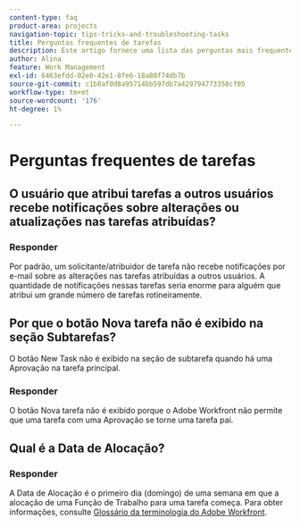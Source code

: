 ```yaml
---
content-type: faq
product-area: projects
navigation-topic: tips-tricks-and-troubleshooting-tasks
title: Perguntas frequentes de tarefas
description: Este artigo fornece uma lista das perguntas mais frequentes sobre tarefas no Adobe Workfront.
author: Alina
feature: Work Management
exl-id: 6463efdd-02e0-42e1-8fe6-18a88f74db7b
source-git-commit: c1b8af0d8a95714bb597db7a429794773358cf05
workflow-type: tm+mt
source-wordcount: '176'
ht-degree: 1%

---
```


# Perguntas frequentes de tarefas

## O usuário que atribui tarefas a outros usuários recebe notificações sobre alterações ou atualizações nas tarefas atribuídas?

### Responder

Por padrão, um solicitante/atribuidor de tarefa não recebe notificações por e-mail sobre as alterações nas tarefas atribuídas a outros usuários. A quantidade de notificações nessas tarefas seria enorme para alguém que atribui um grande número de tarefas rotineiramente.

## Por que o botão Nova tarefa não é exibido na seção Subtarefas?

O botão New Task não é exibido na seção de subtarefa quando há uma Aprovação na tarefa principal.

### Responder

O botão Nova tarefa não é exibido porque o Adobe Workfront não permite que uma tarefa com uma Aprovação se torne uma tarefa pai.

## Qual é a Data de Alocação?

### Responder

A Data de Alocação é o primeiro dia (domingo) de uma semana em que a alocação de uma Função de Trabalho para uma tarefa começa. Para obter informações, consulte [Glossário da terminologia do Adobe Workfront](../../../workfront-basics/navigate-workfront/workfront-navigation/workfront-terminology-glossary.md).
